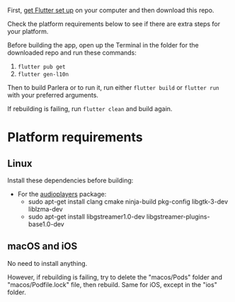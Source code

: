 First, [get Flutter set up](https://docs.flutter.dev/get-started/install) on your computer and then download this repo.

Check the platform requirements below to see if there are extra steps for your platform.

Before building the app, open up the Terminal in the folder for the downloaded repo and run these commands:
1. `flutter pub get`
2. `flutter gen-l10n`

Then to build Parlera or to run it, run either `flutter build` or `flutter run` with your preferred arguments.

If rebuilding is failing, run `flutter clean` and build again.

# Platform requirements

## Linux
Install these dependencies before building:
- For the [audioplayers](https://github.com/bluefireteam/audioplayers/blob/main/packages/audioplayers_linux/README.md#setup-for-linux) package:
    - sudo apt-get install clang cmake ninja-build pkg-config libgtk-3-dev liblzma-dev
    - sudo apt-get install libgstreamer1.0-dev libgstreamer-plugins-base1.0-dev

## macOS and iOS

No need to install anything.

However, if rebuilding is failing, try to delete the "macos/Pods" folder and "macos/Podfile.lock" file, then rebuild. Same for iOS, except in the "ios" folder.